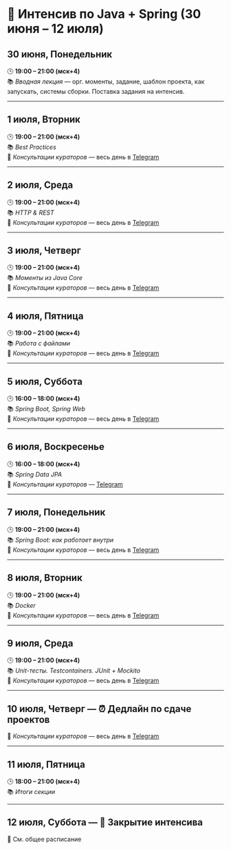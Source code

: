 # 📅 Интенсив по Java + Spring (30 июня – 12 июля)

## 30 июня, Понедельник
🕒 **19:00 – 21:00 (мск+4)**  
📚 *Вводная лекция* — орг. моменты, задание, шаблон проекта, как запускать, системы сборки. Поставка задания на интенсив.

---

## 1 июля, Вторник
🕒 **19:00 – 21:00 (мск+4)**  
📚 *Best Practices*  
💬 *Консультации кураторов* — весь день в [Telegram](https://t.me/+oq7zPxD8ps9mN2Ji) 

---

## 2 июля, Среда
🕒 **19:00 – 21:00 (мск+4)**  
📚 *HTTP & REST*  
💬 *Консультации кураторов* — весь день в [Telegram](https://t.me/+oq7zPxD8ps9mN2Ji) 

---

## 3 июля, Четверг
🕒 **19:00 – 21:00 (мск+4)**  
📚 *Моменты из Java Core*  
💬 *Консультации кураторов* — весь день в [Telegram](https://t.me/+oq7zPxD8ps9mN2Ji) 

---

## 4 июля, Пятница
🕒 **19:00 – 21:00 (мск+4)**  
📚 *Работа с файлами*  
💬 *Консультации кураторов* — весь день в [Telegram](https://t.me/+oq7zPxD8ps9mN2Ji) 

---

## 5 июля, Суббота
🕒 **16:00 – 18:00 (мск+4)**  
📚 *Spring Boot, Spring Web*  
💬 *Консультации кураторов* — весь день в [Telegram](https://t.me/+oq7zPxD8ps9mN2Ji) 

---

## 6 июля, Воскресенье
🕒 **16:00 – 18:00 (мск+4)**  
📚 *Spring Data JPA*  
💬 *Консультации кураторов* — [Telegram](https://t.me/+oq7zPxD8ps9mN2Ji) 

---

## 7 июля, Понедельник
🕒 **19:00 – 21:00 (мск+4)**  
📚 *Spring Boot: как работает внутри*  
💬 *Консультации кураторов* — весь день в [Telegram](https://t.me/+oq7zPxD8ps9mN2Ji) 

---

## 8 июля, Вторник
🕒 **19:00 – 21:00 (мск+4)**  
📚 *Docker*  
💬 *Консультации кураторов* — весь день в [Telegram](https://t.me/+oq7zPxD8ps9mN2Ji) 

---

## 9 июля, Среда
🕒 **19:00 – 21:00 (мск+4)**  
📚 *Unit-тесты. Testcontainers. JUnit + Mockito*  
💬 *Консультации кураторов* — весь день в [Telegram](https://t.me/+oq7zPxD8ps9mN2Ji) 

---

## 10 июля, Четверг — ⏰ **Дедлайн по сдаче проектов**
💬 *Консультации кураторов* — весь день в [Telegram](https://t.me/+oq7zPxD8ps9mN2Ji) 

---

## 11 июля, Пятница
🕒 **18:00 – 21:00 (мск+4)**  
📚 *Итоги секции*

---

## 12 июля, Суббота — 🎉 **Закрытие интенсива**
📌 См. общее расписание
